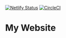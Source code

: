[![Netlify Status](https://api.netlify.com/api/v1/badges/70f1b7cf-ca05-43bd-8688-316c8fe0ec77/deploy-status)](https://app.netlify.com/sites/kjartanmar/deploys)
[![CircleCI](https://dl.circleci.com/status-badge/img/gh/kjartanandersen/kjartan-website/tree/main.svg?style=svg)](https://dl.circleci.com/status-badge/redirect/gh/kjartanandersen/kjartan-website/tree/main)
# My Website